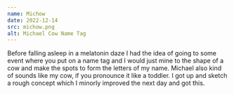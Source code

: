 ```yaml
---
name: Michow
date: 2022-12-14
src: michow.png
alt: Michael Cow Name Tag
---
```


Before falling asleep in a melatonin daze I had the idea of going to some event where you put on a name tag and I would just mine to the shape of a cow and make the spots to form the letters of my name. Michael also kind of sounds like my cow, if you pronounce it like a toddler. I got up and sketch a rough concept which I minorly improved the next day and got this.
